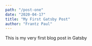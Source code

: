 ```yaml
---
path: "/post-one"
date: "2020-04-17"
title: "My First Gatsby Post"
author: "Frantz Paul"
---
```


This is my very first blog post in Gatsby